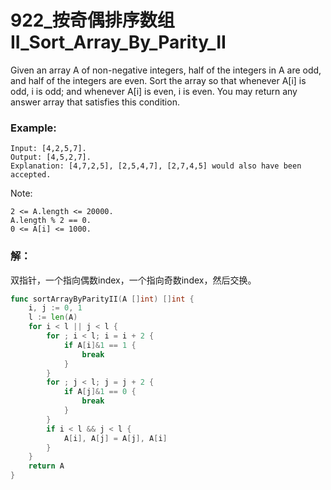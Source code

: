 # 922_按奇偶排序数组II_Sort_Array_By_Parity_II

Given an array A of non-negative integers, half of the integers in A are odd, and half of the integers are even. Sort the array so that whenever A[i] is odd, i is odd; and whenever A[i] is even, i is even. You may return any answer array that satisfies this condition.

### Example:

    Input: [4,2,5,7].  
    Output: [4,5,2,7].  
    Explanation: [4,7,2,5], [2,5,4,7], [2,7,4,5] would also have been accepted.  
 
Note:

    2 <= A.length <= 20000.  
    A.length % 2 == 0.  
    0 <= A[i] <= 1000.  

### 解：

双指针，一个指向偶数index，一个指向奇数index，然后交换。

```go
func sortArrayByParityII(A []int) []int {
    i, j := 0, 1
    l := len(A)
    for i < l || j < l {
        for ; i < l; i = i + 2 {
            if A[i]&1 == 1 {
                break
            }
        }
        for ; j < l; j = j + 2 {
            if A[j]&1 == 0 {
                break
            }
        }
        if i < l && j < l {
            A[i], A[j] = A[j], A[i]
        }
    }
    return A
}
```